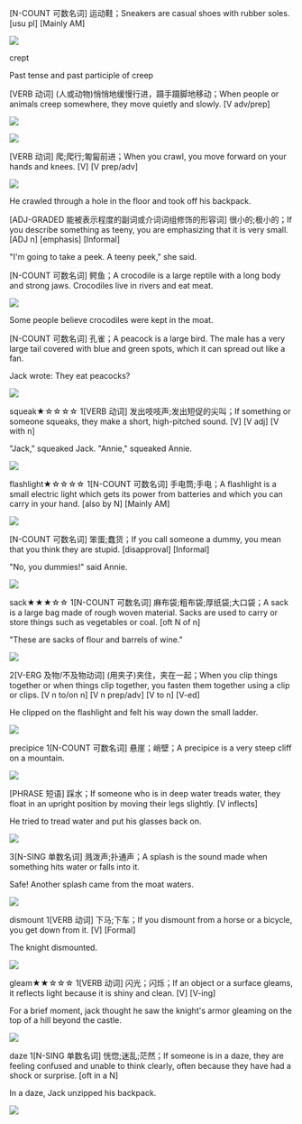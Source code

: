 [N-COUNT 可数名词] 运动鞋；Sneakers are casual shoes with rubber soles. [usu pl] [Mainly AM]

![](http://static.highsnobiety.com/wp-content/uploads/2015/12/16152004/best-sneaker-air-jordan-eminem-carhartt.jpg)


crept

Past tense and past participle of creep

[VERB 动词] (人或动物)悄悄地缓慢行进，蹑手蹑脚地移动；When people or animals creep somewhere, they move quietly and slowly. [V adv/prep]

![](http://3.bp.blogspot.com/-9JENsshViyc/Tp-eSIryT7I/AAAAAAAAA1Y/P5eoLj0VZ3c/s1600/creep.jpg)

![](http://angela-goh.com/wp-content/uploads/2015/07/DesertBodyCreep_AngelaGoh_photocredit-ZanWimberley-178.jpg)

[VERB 动词] 爬;爬行;匍匐前进；When you crawl, you move forward on your hands and knees. [V] [V prep/adv]

![](https://creepercrawlers.com/wp-content/uploads/2015/03/NYo.jpg)

He crawled through a hole in the floor and took off his backpack.


[ADJ-GRADED 能被表示程度的副词或介词词组修饰的形容词] 很小的;极小的；If you describe something as teeny, you are emphasizing that it is very small. [ADJ n] [emphasis] [Informal]

"I'm going to take a peek. A teeny peek," she said.


[N-COUNT 可数名词] 鳄鱼；A crocodile is a large reptile with a long body and strong jaws. Crocodiles live in rivers and eat meat.

![](http://i1.mirror.co.uk/incoming/article7672535.ece/ALTERNATES/s615b/Saltwater-Crocodile.jpg)

Some people believe crocodiles were kept in the moat.


[N-COUNT 可数名词] 孔雀；A peacock is a large bird. The male has a very large tail covered with blue and green spots, which it can spread out like a fan.

Jack wrote: They eat peacocks?

![](http://animals.sandiegozoo.org/sites/default/files/inline-images/peacock_01.jpg)

squeak★☆☆☆☆
1[VERB 动词] 发出吱吱声;发出短促的尖叫；If something or someone squeaks, they make a short, high-pitched sound. [V] [V adj] [V with n]

"Jack," squeaked Jack.
"Annie," squeaked Annie.

![](http://cdn3.bigcommerce.com/s-5h8ol6/product_images/uploaded_images/why-squeaks-occur.jpg?t=1405956109)

flashlight★☆☆☆☆
1[N-COUNT 可数名词] 手电筒;手电；A flashlight is a small electric light which gets its power from batteries and which you can carry in your hand. [also by N] [Mainly AM]

![](https://d114hh0cykhyb0.cloudfront.net/images/uploads/6189-redline-select-rc-flashlight-on.jpg)


[N-COUNT 可数名词] 笨蛋;蠢货；If you call someone a dummy, you mean that you think they are stupid. [disapproval] [Informal]

"No, you dummies!" said Annie.

![](http://www.puppetsandprops.com/data1/images/castsparkyheadslider.jpg)

sack★★★☆☆
1[N-COUNT 可数名词] 麻布袋;粗布袋;厚纸袋;大口袋；A sack is a large bag made of rough woven material. Sacks are used to carry or store things such as vegetables or coal. [oft N of n]

"These are sacks of flour and barrels of wine."

![](http://daysgoneby.me/wp-content/uploads/2014/04/sack.jpg)

2[V-ERG 及物/不及物动词] (用夹子)夹住，夹在一起；When you clip things together or when things clip together, you fasten them together using a clip or clips. [V n to/on n] [V n prep/adv] [V to n] [V-ed]

He clipped on the flashlight and felt his way down the small ladder.

![](https://cdn.shopify.com/s/files/1/0984/8242/products/LED_Light_on_Bike_Reduced.jpg?v=1441921441)

precipice
1[N-COUNT 可数名词] 悬崖；峭壁；A precipice is a very steep cliff on a mountain.

![](http://pre11.deviantart.net/0827/th/pre/i/2013/047/1/5/the_precipice_by_thenulator-d5v5pn5.jpg)

[PHRASE 短语] 踩水；If someone who is in deep water treads water, they float in an upright position by moving their legs slightly. [V inflects]

He tried to tread water and put his glasses back on.

![](http://pad3.whstatic.com/images/thumb/5/59/Tread-Water-Eggbeater-Style-Step-4.jpg/aid57276-v4-728px-Tread-Water-Eggbeater-Style-Step-4.jpg)


3[N-SING 单数名词] 溅泼声;扑通声；A splash is the sound made when something hits water or falls into it.

Safe! Another splash came from the moat waters.

![](https://s-media-cache-ak0.pinimg.com/originals/c3/38/34/c33834841b91a3ca83e0d4c7ffc0b49c.jpg)

dismount
1[VERB 动词] 下马;下车；If you dismount from a horse or a bicycle, you get down from it. [V] [Formal]

The knight dismounted.

![](http://img-aws.ehowcdn.com/240x360p/photos.demandstudios.com/getty/article/146/151/80376003_XS.jpg)

gleam★★☆☆☆
1[VERB 动词] 闪光；闪烁；If an object or a surface gleams, it reflects light because it is shiny and clean. [V] [V-ing]

For a brief moment, jack thought he saw the knight's armor gleaming on the top of a hill beyond the castle.

![](https://static.comicvine.com/uploads/original/11127/111273287/5884938-caranthir+1.jpg)

daze
1[N-SING 单数名词] 恍惚;迷乱;茫然；If someone is in a daze, they are feeling confused and unable to think clearly, often because they have had a shock or surprise. [oft in a N]

In a daze, Jack unzipped his backpack.

![](http://img04.deviantart.net/a03f/i/2012/311/5/c/twilight_in_a_daze_by_emedina13-d5ka0ip.png)

